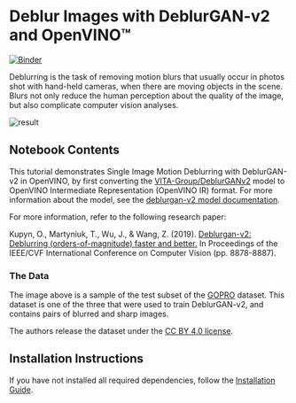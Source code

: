# Deblur Images with DeblurGAN-v2 and OpenVINO™

[![Binder](https://mybinder.org/badge_logo.svg)](https://mybinder.org/v2/gh/openvinotoolkit/openvino_notebooks/HEAD?filepath=notebooks%2F217-vision-deblur%2F217-vision-deblur.ipynb)

Deblurring is the task of removing motion blurs that usually occur in photos shot with hand-held cameras, when there are moving objects in the scene. Blurs not only reduce the human perception about the quality of the image, but also complicate computer vision analyses.

![result](https://user-images.githubusercontent.com/41332813/158425051-3d4d442c-7eca-4f5c-97c8-de27e0ea8093.png)

## Notebook Contents

This tutorial demonstrates Single Image Motion Deblurring with DeblurGAN-v2 in OpenVINO, by first converting the [VITA-Group/DeblurGANv2](https://github.com/VITA-Group/DeblurGANv2) model to OpenVINO Intermediate Representation (OpenVINO IR) format. For more information about the model, see the [deblurgan-v2 model documentation](https://docs.openvino.ai/latest/omz_models_model_deblurgan_v2.html).

For more information, refer to the following research paper: 

Kupyn, O., Martyniuk, T., Wu, J., & Wang, Z. (2019). [Deblurgan-v2: Deblurring (orders-of-magnitude) faster and better.](https://openaccess.thecvf.com/content_ICCV_2019/html/Kupyn_DeblurGAN-v2_Deblurring_Orders-of-Magnitude_Faster_and_Better_ICCV_2019_paper.html) In Proceedings of the IEEE/CVF International Conference on Computer Vision (pp. 8878-8887).

### The Data

The image above is a sample of the test subset of the [GOPRO](https://seungjunnah.github.io/Datasets/gopro) dataset. This dataset is one of the three that were used to train DeblurGAN-v2, and contains pairs of blurred and sharp images.

The authors release the dataset under the [CC BY 4.0 license](https://creativecommons.org/licenses/by/4.0/).

## Installation Instructions

If you have not installed all required dependencies, follow the [Installation Guide](https://github.com/openvinotoolkit/openvino_notebooks/blob/main/README.md).
